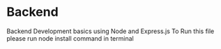 # Backend
Backend Development basics using Node and Express.js
To Run this file please run node install command in terminal
